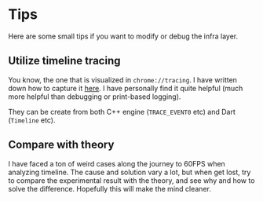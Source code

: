 # Tips

Here are some small tips if you want to modify or debug the infra layer.

## Utilize timeline tracing

You know, the one that is visualized in `chrome://tracing`. I have written down how to capture it [here](../../benchmark/gather-data). I have personally find it quite helpful (much more helpful than debugging or print-based logging).

They can be create from both C++ engine (`TRACE_EVENT0` etc) and Dart (`Timeline` etc).

## Compare with theory

I have faced a ton of weird cases along the journey to 60FPS when analyzing timeline. The cause and solution vary a lot, but when get lost, try to compare the experimental result with the theory, and see why and how to solve the difference. Hopefully this will make the mind cleaner.